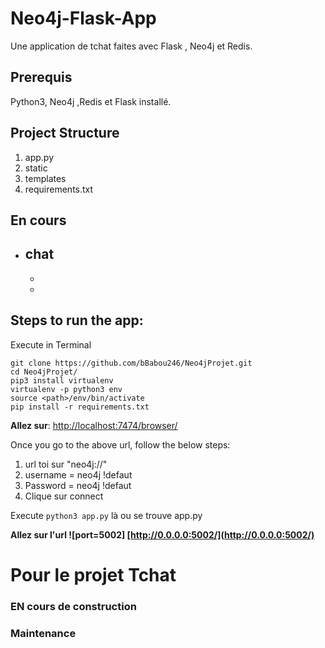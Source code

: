 # Neo4j-Flask-App


Une application de tchat faites avec  Flask , Neo4j et Redis.

## Prerequis
Python3, Neo4j ,Redis et Flask installé.

## Project Structure


1. app.py 
2. static
3. templates 
4. requirements.txt 

## En cours
- chat
    -
    -
    -

## Steps to run the app:
Execute in Terminal

```
git clone https://github.com/bBabou246/Neo4jProjet.git
cd Neo4jProjet/   
pip3 install virtualenv   
virtualenv -p python3 env   
source <path>/env/bin/activate
pip install -r requirements.txt
```

**Allez sur**:
[http://localhost:7474/browser/](http://localhost:7474/browser/)

Once you go to the above url, follow the below steps:

1.  url toi sur "neo4j://" 
2. username = neo4j !defaut
3. Password = neo4j !defaut
4. Clique sur connect

Execute ```python3 app.py```  là ou se trouve app.py

**Allez sur l'url ![port=5002] 
[http://0.0.0.0:5002/](http://0.0.0.0:5002/)**

# Pour le projet Tchat 
### EN cours de construction
### Maintenance